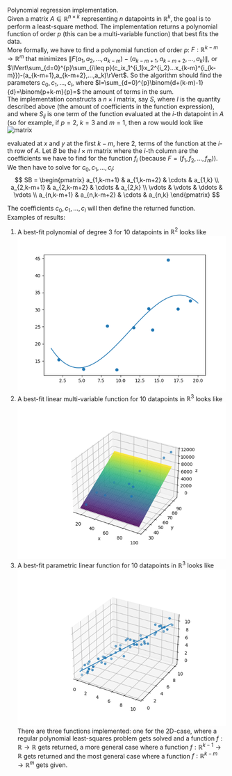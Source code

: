Polynomial regression implementation.  
Given a matrix $A\in\mathbb{R}^{n\times k}$ representing $n$ datapoints in $\mathbb{R}^k$, the goal is to perform a least-square method. The implementation returns a polynomial function of order $p$ (this can be a multi-variable function) that best fits the data.  
More formally, we have to find a polynomial function of order $p$: $F:\mathbb{R}^{k-m}\to\mathbb{R}^m$ that minimizes $\lVert F(a_1,a_2,...,a_{k-m})-(a_{k-m+1},a_{k-m+2},...,a_k)\rVert$, or $\lVert\sum_{d=0}^{p}\sum_{i\leq p}(c_ix_1^{i_1}x_2^{i_2}...x_{k-m}^{i_{k-m}})-(a_{k-m+1},a_{k-m+2},...,a_k)\rVert$. So the algorithm should find the parameters $c_0,c_1,...,c_l$, where $l=\sum_{d=0}^{p}\binom{d+(k-m)-1}{d}=\binom{p+k-m}{p}=$ the amount of terms in the sum.  
The implementation constructs a $n\times l$ matrix, say $S$, where $l$ is the quantity described above (the amount of coefficients in the function expression), and where $S_{ij}$ is one term of the function evaluated at the $i$-th datapoint in $A$ (so for example, if $p=2$, $k=3$ and $m=1$, then a row would look like  
![matrix](https://latex.codecogs.com/svg.latex?\color{000000}\begin{pmatrix}1&x&y&xy&x^2&y^2\end{pmatrix})

evaluated at $x$ and $y$ at the first $k-m$, here 2, terms of the function at the $i$-th row of $A$. Let $B$ be the $l\times m$ matrix where the $i$-th column are the coefficients we have to find for the function $f_i$ (because $F=(f_1,f_2,...,f_m)$). We then have to solve for $c_0,c_1,...,c_l$:  
$$
SB = \begin{pmatrix}
a_{1,k-m+1} & a_{1,k-m+2} & \cdots & a_{1,k} \\
a_{2,k-m+1} & a_{2,k-m+2} & \cdots & a_{2,k} \\
\vdots      & \vdots      & \ddots & \vdots \\
a_{n,k-m+1} & a_{n,k-m+2} & \cdots & a_{n,k}
\end{pmatrix}
$$

The coefficients $c_0,c_1,...,c_l$ will then define the returned function.  
Examples of results:  
1. A best-fit polynomial of degree 3 for 10 datapoints in $\mathbb{R}^2$ looks like  
![Logo](test_2D.png)
2. A best-fit linear multi-variable function for 10 datapoints in $\mathbb{R}^3$ looks like  
![Logo](test_3D.png)
3. A best-fit parametric linear function for 10 datapoints in $\mathbb{R}^3$ looks like  
![Logo](test_parametrisation.png)
There are three functions implemented: one for the 2D-case, where a regular polynomial least-squares problem gets solved and a function $f:\mathbb{R}\to\mathbb{R}$ gets returned, a more general case where a function $f:\mathbb{R}^{k-1}\to\mathbb{R}$ gets returned and the most general case where a function $f:\mathbb{R}^{k-m}\to\mathbb{R}^m$ gets given.
